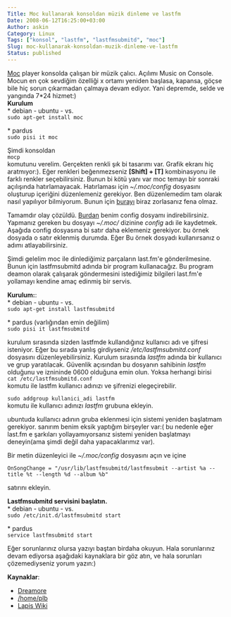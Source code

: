 ```yaml
---
Title: Moc kullanarak konsoldan müzik dinleme ve lastfm
Date: 2008-06-12T16:25:00+03:00
Author: askin
Category: Linux
Tags: ["konsol", "lastfm", "lastfmsubmitd", "moc"]
Slug: moc-kullanarak-konsoldan-muzik-dinleme-ve-lastfm
Status: published
---
```


[Moc](http://moc.daper.net/) player konsolda çalışan bir müzik çalıcı. Açılımı Music on Console. Mocun en çok sevdiğim özelliği x ortamı yeniden başlasa, kapansa, göçse bile hiç sorun çıkarmadan çalmaya devam ediyor. Yani depremde, selde ve yangında 7\*24 hizmet:)  
**Kurulum**  
\* debian - ubuntu - vs.  
`sudo apt-get install moc`

\* pardus  
`sudo pisi it moc`

Şimdi konsoldan  
`mocp`  
komutunu verelim. Gerçekten renkli şık bi tasarımı var. Grafik ekranı hiç aratmıyor:). Eğer renkleri beğenmezseniz **\[Shift\] + \[T\]** kombinasyonu ile farklı renkler seçebilirsiniz. Bunun bi kötü yanı var moc temayı bir sonraki açılışında hatırlamayacak. Hatırlaması için *\~/.moc/config* dosyasını oluşturup içeriğini düzenlemeniz gerekiyor. Ben düzenlemedim tam olarak nasıl yapılıyor bilmiyorum. Bunun için [burayı](http://dreamore.wordpress.com/2007/07/01/konsol-fantazyasi-3/) biraz zorlasanız fena olmaz.

<div class="dikkat">

Tamamdır olay çözüldü. [Burdan](/uploads/2008/06/config.example) benim config dosyamı indirebilirsiniz. Yapmanız gereken bu dosyayı *\~/.moc/* dizinine *config* adı ile kaydetmek.  
Aşağıda config dosyasına bi satır daha eklemeniz gerekiyor. bu örnek dosyada o satır eklenmiş durumda. Eğer Bu örnek dosyadı kullanırsanız o adımı atlayabilirsiniz.

</div>

Şimdi gelelim moc ile dinlediğimiz parçaların last.fm'e gönderilmesine.  
Bunun için lastfmsubmitd adında bir program kullanacağız. Bu program deamon olarak çalışarak göndermesini istediğimiz bilgileri last.fm'e yollamayı kendine amaç edinmiş bir servis.

**Kurulum:**:  
\* debian - ubuntu - vs.  
`sudo apt-get install lastfmsubmitd`

\* pardus (varlığından emin değilim)  
`sudo pisi it lastfmsubmitd`

kurulum sırasında sizden lastfmde kullandığınız kullanıcı adı ve şifresi isteniyor. Eğer bu sırada yanlış girdiyseniz */etc/lastfmsubmitd.conf* dosyasını düzenleyebilirsiniz. Kurulum sırasında *lastfm* adında bir kullanıcı ve grup yaratılacak. Güvenlik açısından bu dosyanın sahibinin *lastfm* olduğunu ve iznininde 0600 olduğuna emin olun. Yoksa herhangi birisi  
`cat /etc/lastfmsubmitd.conf `  
komutu ile lastfm kullanıcı adınızı ve şifrenizi elegeçirebilir.

`sudo addgroup kullanici_adi lastfm`  
komutu ile kullanıcı adınızı *lastfm* grubuna ekleyin.

<div class="dikkat">

ubuntuda kullanıcı adının gruba eklenmesi için sistemi yeniden başlatmam gerekiyor. sanırım benim eksik yaptığım birşeyler var:( bu nedenle eğer last.fm e şarkıları yollayamıyorsanız sistemi yeniden başlatmayı deneyin(ama şimdi değil daha yapacaklarımız var).

</div>

Bir metin düzenleyici ile *\~/.moc/config* dosyasını açın ve içine

`OnSongChange = "/usr/lib/lastfmsubmitd/lastfmsubmit --artist %a --title %t --length %d --album %b"`

satırını ekleyin.

**Lastfmsubmitd servisini başlatın.**  
\* debian - ubuntu - vs.  
`sudo /etc/init.d/lastfmsubmitd start`

\* pardus  
`service lastfmsubmitd start`

Eğer sorunlarınız olursa yazıyı baştan birdaha okuyun. Hala sorunlarınız devam ediyorsa aşağıdaki kaynaklara bir göz atın, ve hala sorunları çözemediyseniz yorum yazın:)

**Kaynaklar**:

-   [Dreamore](http://dreamore.wordpress.com/2007/07/01/konsol-fantazyasi-3/)
-   [/home/plb](http://devnulll.blogspot.com/2007/08/how-to-submit-songs-to-lastfm-whilst_03.html)
-   [Lapis Wiki](http://wiki.linux-sevenler.org/index.php/Mpd)

